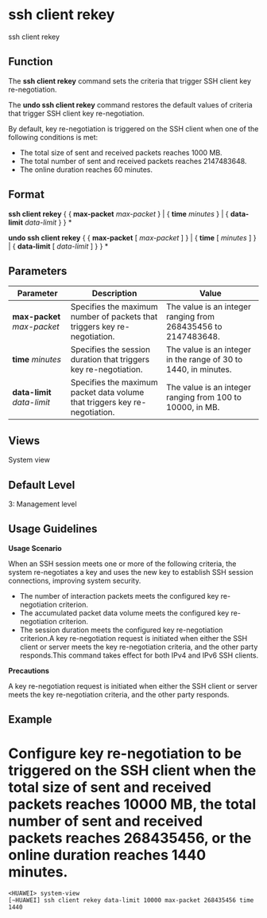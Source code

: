 ssh client rekey
================

ssh client rekey

Function
--------



The **ssh client rekey** command sets the criteria that trigger SSH client key re-negotiation.

The **undo ssh client rekey** command restores the default values of criteria that trigger SSH client key re-negotiation.



By default, key re-negotiation is triggered on the SSH client when one of the following conditions is met:

* The total size of sent and received packets reaches 1000 MB.
* The total number of sent and received packets reaches 2147483648.
* The online duration reaches 60 minutes.


Format
------

**ssh client rekey** { { **max-packet** *max-packet* } | { **time** *minutes* } | { **data-limit** *data-limit* } } \*

**undo ssh client rekey** { { **max-packet** [ *max-packet* ] } | { **time** [ *minutes* ] } | { **data-limit** [ *data-limit* ] } } \*


Parameters
----------

| Parameter | Description | Value |
| --- | --- | --- |
| **max-packet** *max-packet* | Specifies the maximum number of packets that triggers key re-negotiation. | The value is an integer ranging from 268435456 to 2147483648. |
| **time** *minutes* | Specifies the session duration that triggers key re-negotiation. | The value is an integer in the range of 30 to 1440, in minutes. |
| **data-limit** *data-limit* | Specifies the maximum packet data volume that triggers key re-negotiation. | The value is an integer ranging from 100 to 10000, in MB. |



Views
-----

System view


Default Level
-------------

3: Management level


Usage Guidelines
----------------

**Usage Scenario**

When an SSH session meets one or more of the following criteria, the system re-negotiates a key and uses the new key to establish SSH session connections, improving system security.

* The number of interaction packets meets the configured key re-negotiation criterion.
* The accumulated packet data volume meets the configured key re-negotiation criterion.
* The session duration meets the configured key re-negotiation criterion.A key re-negotiation request is initiated when either the SSH client or server meets the key re-negotiation criteria, and the other party responds.This command takes effect for both IPv4 and IPv6 SSH clients.

**Precautions**

A key re-negotiation request is initiated when either the SSH client or server meets the key re-negotiation criteria, and the other party responds.


Example
-------

# Configure key re-negotiation to be triggered on the SSH client when the total size of sent and received packets reaches 10000 MB, the total number of sent and received packets reaches 268435456, or the online duration reaches 1440 minutes.
```
<HUAWEI> system-view
[~HUAWEI] ssh client rekey data-limit 10000 max-packet 268435456 time 1440

```